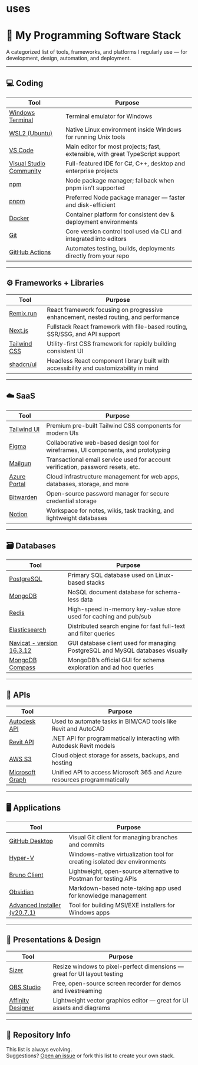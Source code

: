 # uses

# 🧰 My Programming Software Stack

A categorized list of tools, frameworks, and platforms I regularly use — for development, design, automation, and deployment.

---

## 💻 Coding

| Tool | Purpose |
|------|---------|
| [Windows Terminal](https://aka.ms/terminal) | Terminal emulator for Windows |
| [WSL2 (Ubuntu)](https://learn.microsoft.com/en-us/windows/wsl/) | Native Linux environment inside Windows for running Unix tools |
| [VS Code](https://code.visualstudio.com/) | Main editor for most projects; fast, extensible, with great TypeScript support |
| [Visual Studio Community](https://visualstudio.microsoft.com/vs/community/) | Full-featured IDE for C#, C++, desktop and enterprise projects |
| [npm](https://www.npmjs.com/) | Node package manager; fallback when pnpm isn’t supported |
| [pnpm](https://pnpm.io/) | Preferred Node package manager — faster and disk-efficient |
| [Docker](https://www.docker.com/products/docker-desktop) | Container platform for consistent dev & deployment environments |
| [Git](https://git-scm.com/) | Core version control tool used via CLI and integrated into editors |
| [GitHub Actions](https://github.com/features/actions) | Automates testing, builds, deployments directly from your repo |

---

## ⚙️ Frameworks + Libraries

| Tool | Purpose |
|------|---------|
| [Remix.run](https://remix.run/) | React framework focusing on progressive enhancement, nested routing, and performance |
| [Next.js](https://nextjs.org/) | Fullstack React framework with file-based routing, SSR/SSG, and API support |
| [Tailwind CSS](https://tailwindcss.com/) | Utility-first CSS framework for rapidly building consistent UI |
| [shadcn/ui](https://ui.shadcn.com/) | Headless React component library built with accessibility and customizability in mind |

---

## ☁️ SaaS

| Tool | Purpose |
|------|---------|
| [Tailwind UI](https://tailwindui.com/) | Premium pre-built Tailwind CSS components for modern UIs |
| [Figma](https://figma.com/) | Collaborative web-based design tool for wireframes, UI components, and prototyping |
| [Mailgun](https://www.mailgun.com/) | Transactional email service used for account verification, password resets, etc. |
| [Azure Portal](https://portal.azure.com/) | Cloud infrastructure management for web apps, databases, storage, and more |
| [Bitwarden](https://bitwarden.com/) | Open-source password manager for secure credential storage |
| [Notion](https://www.notion.so/) | Workspace for notes, wikis, task tracking, and lightweight databases |

---

## 🗃️ Databases

| Tool | Purpose |
|------|---------|
| [PostgreSQL](https://www.postgresql.org/) | Primary SQL database used on Linux-based stacks |
| [MongoDB](https://www.mongodb.com/) | NoSQL document database for schema-less data |
| [Redis](https://redis.io/) | High-speed in-memory key-value store used for caching and pub/sub |
| [Elasticsearch](https://www.elastic.co/elasticsearch/) | Distributed search engine for fast full-text and filter queries |
| [Navicat - version 16.3.12](https://www.navicat.com/) | GUI database client used for managing PostgreSQL and MySQL databases visually |
| [MongoDB Compass](https://www.mongodb.com/products/compass) | MongoDB’s official GUI for schema exploration and ad hoc queries |

---

## 🔌 APIs

| Tool | Purpose |
|------|---------|
| [Autodesk API](https://forge.autodesk.com/) | Used to automate tasks in BIM/CAD tools like Revit and AutoCAD |
| [Revit API](https://www.revitapidocs.com/) | .NET API for programmatically interacting with Autodesk Revit models |
| [AWS S3](https://aws.amazon.com/s3/) | Cloud object storage for assets, backups, and hosting |
| [Microsoft Graph](https://learn.microsoft.com/en-us/graph/) | Unified API to access Microsoft 365 and Azure resources programmatically |

---

## 🖥️ Applications

| Tool | Purpose |
|------|---------|
| [GitHub Desktop](https://desktop.github.com/) | Visual Git client for managing branches and commits |
| [Hyper-V](https://learn.microsoft.com/en-us/virtualization/hyper-v-on-windows/) | Windows-native virtualization tool for creating isolated dev environments |
| [Bruno Client](https://www.usebruno.com/) | Lightweight, open-source alternative to Postman for testing APIs |
| [Obsidian](https://obsidian.md/) | Markdown-based note-taking app used for knowledge management |
| [Advanced Installer (v20.7.1)](https://www.advancedinstaller.com/) | Tool for building MSI/EXE installers for Windows apps |

---

## 🧾 Presentations & Design

| Tool | Purpose |
|------|---------|
| [Sizer](http://www.brianapps.net/sizer/) | Resize windows to pixel-perfect dimensions — great for UI layout testing |
| [OBS Studio](https://obsproject.com/) | Free, open-source screen recorder for demos and livestreaming |
| [Affinity Designer](https://affinity.serif.com/en-us/designer/) | Lightweight vector graphics editor — great for UI assets and diagrams |

---

## 📁 Repository Info

This list is always evolving.  
Suggestions? [Open an issue](https://github.com/your-username/your-repo/issues) or fork this list to create your own stack.
